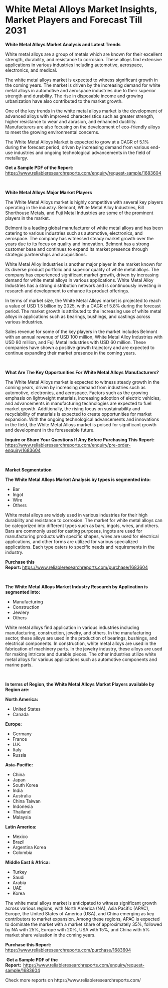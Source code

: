 <p><h1>White Metal Alloys Market Insights, Market Players and Forecast Till 2031</h1></p><p><strong>White Metal Alloys Market Analysis and Latest Trends</strong></p>
<p><p>White metal alloys are a group of metals which are known for their excellent strength, durability, and resistance to corrosion. These alloys find extensive applications in various industries including automotive, aerospace, electronics, and medical.</p><p>The white metal alloys market is expected to witness significant growth in the coming years. The market is driven by the increasing demand for white metal alloys in automotive and aerospace industries due to their superior strength and durability. The rise in disposable income and growing urbanization have also contributed to the market growth.</p><p>One of the key trends in the white metal alloys market is the development of advanced alloys with improved characteristics such as greater strength, higher resistance to wear and abrasion, and enhanced ductility. Manufacturers are also focusing on the development of eco-friendly alloys to meet the growing environmental concerns.</p><p>The White Metal Alloys Market is expected to grow at a CAGR of 5.1% during the forecast period, driven by increasing demand from various end-use industries and ongoing technological advancements in the field of metallurgy.</p></p>
<p><strong>Get a Sample PDF of the Report:&nbsp;</strong> <a href="https://www.reliableresearchreports.com/enquiry/request-sample/1683604">https://www.reliableresearchreports.com/enquiry/request-sample/1683604</a></p>
<p>&nbsp;</p>
<p><strong>White Metal Alloys Major Market Players</strong></p>
<p><p>The White Metal Alloys market is highly competitive with several key players operating in the industry. Belmont, White Metal Alloy Industries, Bill Shorthouse Metals, and Fuji Metal Industries are some of the prominent players in the market. </p><p>Belmont is a leading global manufacturer of white metal alloys and has been catering to various industries such as automotive, electronics, and aerospace. The company has witnessed steady market growth over the years due to its focus on quality and innovation. Belmont has a strong customer base and continues to expand its market presence through strategic partnerships and acquisitions.</p><p>White Metal Alloy Industries is another major player in the market known for its diverse product portfolio and superior quality of white metal alloys. The company has experienced significant market growth, driven by increasing demand for white metal alloys in various applications. White Metal Alloy Industries has a strong distribution network and is continuously investing in research and development to enhance its product offerings.</p><p>In terms of market size, the White Metal Alloys market is projected to reach a value of USD 1.5 billion by 2025, with a CAGR of 5.8% during the forecast period. The market growth is attributed to the increasing use of white metal alloys in applications such as bearings, bushings, and castings across various industries.</p><p>Sales revenue for some of the key players in the market includes Belmont with an annual revenue of USD 100 million, White Metal Alloy Industries with USD 80 million, and Fuji Metal Industries with USD 60 million. These companies have shown a positive growth trajectory and are expected to continue expanding their market presence in the coming years.</p></p>
<p>&nbsp;</p>
<p><strong>What Are The Key Opportunities For White Metal Alloys Manufacturers?</strong></p>
<p><p>The White Metal Alloys market is expected to witness steady growth in the coming years, driven by increasing demand from industries such as automotive, electronics, and aerospace. Factors such as the growing emphasis on lightweight materials, increasing adoption of electric vehicles, and advancements in manufacturing technologies are expected to fuel market growth. Additionally, the rising focus on sustainability and recyclability of materials is expected to create opportunities for market expansion. With the ongoing technological advancements and innovations in the field, the White Metal Alloys market is poised for significant growth and development in the foreseeable future.</p></p>
<p><strong>Inquire or Share Your Questions If Any Before Purchasing This Report:</strong> <a href="https://www.reliableresearchreports.com/enquiry/pre-order-enquiry/1683604">https://www.reliableresearchreports.com/enquiry/pre-order-enquiry/1683604</a></p>
<p>&nbsp;</p>
<p><strong>Market Segmentation</strong></p>
<p><strong>The White Metal Alloys Market Analysis by types is segmented into:</strong></p>
<p><ul><li>Bar</li><li>Ingot</li><li>Wire</li><li>Others</li></ul></p>
<p><p>White metal alloys are widely used in various industries for their high durability and resistance to corrosion. The market for white metal alloys can be categorized into different types such as bars, ingots, wires, and others. Bars are commonly used for casting purposes, ingots are used for manufacturing products with specific shapes, wires are used for electrical applications, and other forms are utilized for various specialized applications. Each type caters to specific needs and requirements in the industry.</p></p>
<p><strong>Purchase this Report:&nbsp;</strong><a href="https://www.reliableresearchreports.com/purchase/1683604">https://www.reliableresearchreports.com/purchase/1683604</a></p>
<p>&nbsp;</p>
<p><strong>The White Metal Alloys Market Industry Research by Application is segmented into:</strong></p>
<p><ul><li>Manufacturing</li><li>Construction</li><li>Jewlery</li><li>Others</li></ul></p>
<p><p>White metal alloys find application in various industries including manufacturing, construction, jewelry, and others. In the manufacturing sector, these alloys are used in the production of bearings, bushings, and electrical components. In construction, white metal alloys are used in the fabrication of machinery parts. In the jewelry industry, these alloys are used for making intricate and durable pieces. The other industries utilize white metal alloys for various applications such as automotive components and marine parts.</p></p>
<p>&nbsp;</p>
<p><strong>In terms of Region, the White Metal Alloys Market Players available by Region are:</strong></p>
<p>
    <p> <strong> North America: </strong>
        <ul>
            <li>United States</li>
            <li>Canada</li>
        </ul>
        </p> 
    <p> <strong> Europe: </strong>
        <ul>
            <li>Germany</li>
            <li>France</li>
            <li>U.K.</li>
            <li>Italy</li>
            <li>Russia</li>
        </ul>
        </p> 
    <p> <strong> Asia-Pacific: </strong>
        <ul>
            <li>China</li>
            <li>Japan</li>
            <li>South Korea</li>
            <li>India</li>
            <li>Australia</li>
            <li>China Taiwan</li>
            <li>Indonesia</li>
            <li>Thailand</li>
            <li>Malaysia</li>
        </ul>
        </p> 
    <p> <strong> Latin America: </strong>
        <ul>
            <li>Mexico</li>
            <li>Brazil</li>
            <li>Argentina Korea</li>
            <li>Colombia</li>
        </ul>
        </p> 
    <p> <strong> Middle East & Africa: </strong>
        <ul>
            <li>Turkey</li>
            <li>Saudi</li>
            <li>Arabia</li>
            <li>UAE</li>
            <li>Korea</li>
        </ul>
    </p>
    </p>
<p><p>The white metal alloys market is anticipated to witness significant growth across various regions, with North America (NA), Asia Pacific (APAC), Europe, the United States of America (USA), and China emerging as key contributors to market expansion. Among these regions, APAC is expected to dominate the market with a market share of approximately 35%, followed by NA with 25%, Europe with 20%, USA with 15%, and China with 5% market share valuation in the coming years.</p></p>
<p><strong>Purchase this Report: </strong><a href="https://www.reliableresearchreports.com/purchase/1683604">https://www.reliableresearchreports.com/purchase/1683604</a></p>
<p>&nbsp;<strong>Get a Sample PDF of the Report:&nbsp;&nbsp;</strong><a href="https://www.reliableresearchreports.com/enquiry/request-sample/1683604">https://www.reliableresearchreports.com/enquiry/request-sample/1683604</a></p>
<p><strong></strong></p>
<p>Check more reports on https://www.reliableresearchreports.com/</p>
